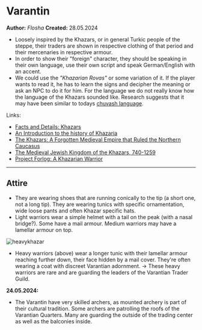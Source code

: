 # Varantin

**Author:** *Flosha*
**Created:** 28.05.2024

* Loosely inspired by the Khazars, or in general Turkic people of the steppe, their traders are shown in respective clothing of that period and their mercenaries in respective armour.
* In order to show their "foreign" character, they should be speaking in their own language, use their own script and speak German/English with an accent.
* We could use the _"Khazarian Rovas"_ or some variation of it. If the player wants to read it, he has to learn the signs and decipher the meaning or ask an NPC to do it for him. For the language we do not really know how the language of the Khazars sounded like. Research suggests that it may have been similar to todays [chuvash language](https://m.youtube.com/watch?v=I5ZJT20qloI&pp=ygUVbWFuIHNwZWFraW5oIGNodXZhc2gg).

Links:
* [Facts and Details: Khazars](https://europe.factsanddetails.com/article/entry-630.html)
* [An Introduction to the history of Khazaria](http://www.khazaria.com/khazar-history.html)
* [The Khazars: A Forgotten Medieval Empire that Ruled the Northern Caucasus](https://www.ancient-origins.net/history-famous-people/khazars-0011246)
* [The Medieval Jewish Kingdom of the Khazars, 740-1259](https://sourcebooks.fordham.edu/source/khazars1.asp)
* [Project Forlog: A Khazarian Warrior](https://sagy.vikingove.cz/en/inspiration-12-a-khazarian-warrior/)

---

## Attire

* They are wearing shoes that are running conically to the tip (a short one, not a long tip). They are wearing tunics with specific ornamentation, wide loose pants and often Khazar specific hats.
* Light warriors wear a simple helmet with a tail on the peak (with a nasal bridge?). Some have a mail armour. Medium warriors may have a lamellar armour on top. 

![heavykhazar](https://i.pinimg.com/originals/ad/ef/06/adef063b1c289596673316cca980ee25.jpg)
* Heavy warriors (above) wear a longer tunic with their lamellar armour reaching further down, their face hidden by a mail cover. They're often wearing a coat with discreet Varantian adornment. -> These heavy warriors are rare and are guarding the leaders of the Varantian Trader Guild. 

**24.05.2024:**
* The Varantin have very skilled archers, as mounted archery is part of their cultural tradition. Some archers are patrolling the roofs of the Varantian Quarters. Many are guarding the outside of the trading center as well as the balconies inside. 
